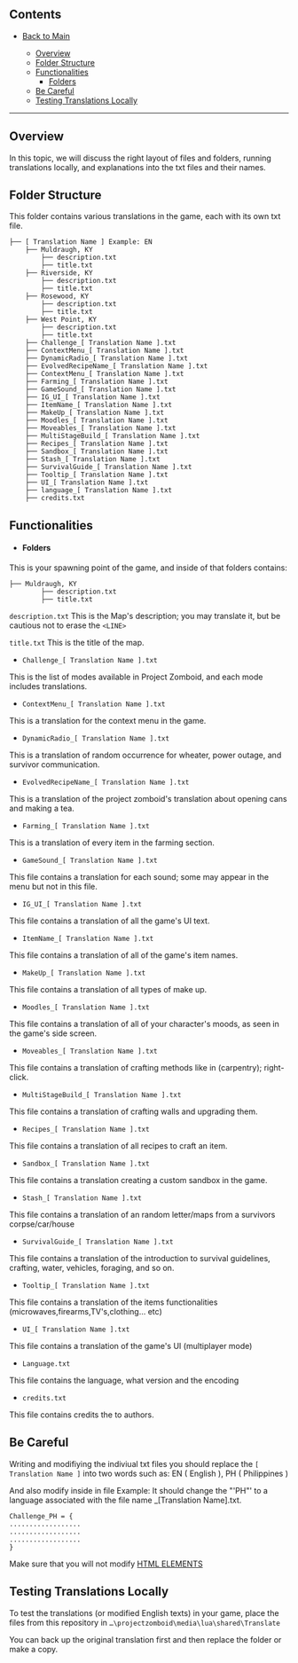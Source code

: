 ## Contents
* [Back to Main](../../..)

  * [Overview](#overview)
  * [Folder Structure](#folder-structure) 
  * [Functionalities](#functionalities)
    * [Folders](#folders)
  * [Be Careful](#be-careful)
  * [Testing Translations Locally](#testing-translations-locally)

----------------------------------------
## Overview
In this topic, we will discuss the right layout of files and folders, running translations locally, and explanations into the txt files and their names.

## Folder Structure
This folder contains various translations in the game, each with its own txt file.
```
├── [ Translation Name ] Example: EN
    ├── Muldraugh, KY
        ├── description.txt 
        ├── title.txt   
    ├── Riverside, KY
        ├── description.txt
        ├── title.txt    
    ├── Rosewood, KY
        ├── description.txt
        ├── title.txt        
    ├── West Point, KY
        ├── description.txt
        ├── title.txt
    ├── Challenge_[ Translation Name ].txt
    ├── ContextMenu_[ Translation Name ].txt
    ├── DynamicRadio_[ Translation Name ].txt
    ├── EvolvedRecipeName_[ Translation Name ].txt
    ├── ContextMenu_[ Translation Name ].txt
    ├── Farming_[ Translation Name ].txt
    ├── GameSound_[ Translation Name ].txt
    ├── IG_UI_[ Translation Name ].txt
    ├── ItemName_[ Translation Name ].txt
    ├── MakeUp_[ Translation Name ].txt
    ├── Moodles_[ Translation Name ].txt
    ├── Moveables_[ Translation Name ].txt
    ├── MultiStageBuild_[ Translation Name ].txt
    ├── Recipes_[ Translation Name ].txt
    ├── Sandbox_[ Translation Name ].txt
    ├── Stash_[ Translation Name ].txt
    ├── SurvivalGuide_[ Translation Name ].txt
    ├── Tooltip_[ Translation Name ].txt
    ├── UI_[ Translation Name ].txt
    ├── language_[ Translation Name ].txt
    ├── credits.txt
```

## Functionalities
- #### Folders 
This is your spawning point of the game, and inside of that folders contains:
```
├── Muldraugh, KY
        ├── description.txt 
        ├── title.txt  
```
```description.txt``` This is the Map's description; you may translate it, but be cautious not to erase the ```<LINE>```

```title.txt``` This is the title of the map.

- ```Challenge_[ Translation Name ].txt```

This is the list of modes available in Project Zomboid, and each mode includes translations.

- ```ContextMenu_[ Translation Name ].txt```

This is a translation for the context menu in the game.

- ```DynamicRadio_[ Translation Name ].txt```

This is a translation of random occurrence for wheater, power outage, and survivor communication.

- ```EvolvedRecipeName_[ Translation Name ].txt```

This is a translation of the project zomboid's translation about opening cans and making a tea.

- ```Farming_[ Translation Name ].txt```

This is a translation of every item in the farming section.

- ```GameSound_[ Translation Name ].txt```

This file contains a translation for each sound; some may appear in the menu but not in this file.

- ```IG_UI_[ Translation Name ].txt```

This file contains a translation of all the game's UI text.

- ```ItemName_[ Translation Name ].txt```

This file contains a translation of all of the game's item names.

- ```MakeUp_[ Translation Name ].txt```

This file contains a translation of all types of make up.

- ```Moodles_[ Translation Name ].txt```

This file contains a translation of all of your character's moods, as seen in the game's side screen.

- ```Moveables_[ Translation Name ].txt```

This file contains a translation of crafting methods like in (carpentry); right-click.

- ```MultiStageBuild_[ Translation Name ].txt```

This file contains a translation of crafting walls and upgrading them.

- ```Recipes_[ Translation Name ].txt```

This file contains a translation of all recipes to craft an item.

- ```Sandbox_[ Translation Name ].txt```

This file contains a translation creating a custom sandbox in the game.

- ```Stash_[ Translation Name ].txt```

This file contains a translation of an random letter/maps from a survivors corpse/car/house

- ```SurvivalGuide_[ Translation Name ].txt```

This file contains a translation of the introduction to survival guidelines, crafting, water, vehicles, foraging, and so on.

- ```Tooltip_[ Translation Name ].txt```

This file contains a translation of the items functionalities (microwaves,firearms,TV's,clothing... etc)

- ```UI_[ Translation Name ].txt```

This file contains a translation of the game's UI (multiplayer mode)

- ```Language.txt```

This file contains the language, what version and the encoding

- ```credits.txt```

This file contains credits the to authors.

## Be Careful
Writing and modifiying the indiviual txt files you should replace the ```[ Translation Name ]``` into two words such as: EN ( English ), PH ( Philippines )

And also modify inside in file Example:
It should change the "'PH"' to a language associated with the file name _[Translation Name].txt.
```
Challenge_PH = { 
..................
..................
..................
}
```

Make sure that you will not modify [HTML ELEMENTS](https://www.w3schools.com/html/html_elements.asp)

## Testing Translations Locally

To test the translations (or modified English texts) in your game, place the files from this repository in `…\projectzomboid\media\lua\shared\Translate`

You can back up the original translation first and then replace the folder or make a copy.

